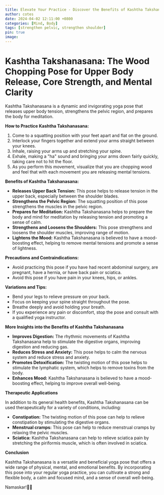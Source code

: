```yaml
---
title: Elevate Your Practice - Discover the Benefits of Kashtha Takshanasana
author: cotes
date: 2024-04-02 12:11:00 +0800
categories: [Mind, Body]
tags: [strengthen pelvic, strengthen shoulder] 
pin: true
image: 
---
```


# Kashtha Takshanasana: The Wood Chopping Pose for Upper Body Release, Core Strength, and Mental Clarity

Kashtha Takshanasana is a dynamic and invigorating yoga pose that releases upper body tension, strengthens the pelvic region, and prepares the body for meditation.

**How to Practice Kashtha Takshanasana:**

1. Come to a squatting position with your feet apart and flat on the ground.
2. Interlock your fingers together and extend your arms straight between your knees.
3. Inhale, raising your arms up and stretching your spine.
4. Exhale, making a "ha" sound and bringing your arms down fairly quickly, taking care not to hit the floor.
5. As you perform this movement, visualize that you are chopping wood and feel that with each movement you are releasing mental tensions.

**Benefits of Kashtha Takshanasana:**

* **Releases Upper Back Tension:** This pose helps to release tension in the upper back, especially between the shoulder blades.
* **Strengthens the Pelvic Region:** The squatting position of this pose strengthens the muscles in the pelvic region.
* **Prepares for Meditation:** Kashtha Takshanasana helps to prepare the body and mind for meditation by releasing tension and promoting a sense of calm.
* **Strengthens and Loosens the Shoulders:** This pose strengthens and loosens the shoulder muscles, improving range of motion.
* **Lightens the Mood:** Kashtha Takshanasana is believed to have a mood-boosting effect, helping to remove mental tensions and promote a sense of lightness.

**Precautions and Contraindications:**

* Avoid practicing this pose if you have had recent abdominal surgery, are pregnant, have a hernia, or have back pain or sciatica.
* Avoid this pose if you have pain in your knees, hips, or ankles.

**Variations and Tips:**

* Bend your legs to relieve pressure on your back.
* Focus on keeping your spine straight throughout the pose.
* Breathe deeply and avoid holding your breath.
* If you experience any pain or discomfort, stop the pose and consult with a qualified yoga instructor.

**More Insights into the Benefits of Kashtha Takshanasana**

* **Improves Digestion:** The rhythmic movements of Kashtha Takshanasana help to stimulate the digestive organs, improving digestion and reducing gas.
* **Reduces Stress and Anxiety:** This pose helps to calm the nervous system and reduce stress and anxiety.
* **Promotes Detoxification:** The twisting motion of this pose helps to stimulate the lymphatic system, which helps to remove toxins from the body.
* **Enhances Mood:** Kashtha Takshanasana is believed to have a mood-boosting effect, helping to improve overall well-being.

**Therapeutic Applications**

In addition to its general health benefits, Kashtha Takshanasana can be used therapeutically for a variety of conditions, including:

* **Constipation:** The twisting motion of this pose can help to relieve constipation by stimulating the digestive organs.
* **Menstrual cramps:** This pose can help to reduce menstrual cramps by relaxing the pelvic muscles.
* **Sciatica:** Kashtha Takshanasana can help to relieve sciatica pain by stretching the piriformis muscle, which is often involved in sciatica.

**Conclusion**

Kashtha Takshanasana is a versatile and beneficial yoga pose that offers a wide range of physical, mental, and emotional benefits. By incorporating this pose into your regular yoga practice, you can cultivate a strong and flexible body, a calm and focused mind, and a sense of overall well-being.

Namaskar!🙏✨